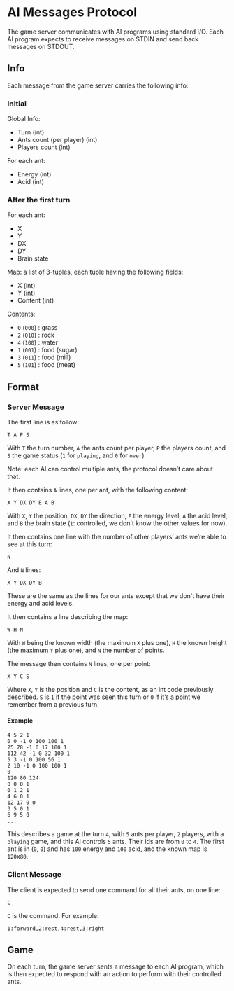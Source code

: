 # AI Messages Protocol

The game server communicates with AI programs using standard I/O. Each AI
program expects to receive messages on STDIN and send back messages on STDOUT.

## Info

Each message from the game server carries the following info:

### Initial

Global Info:

* Turn (int)
* Ants count (per player) (int)
* Players count (int)

For each ant:

* Energy (int)
* Acid (int)

### After the first turn

For each ant:

* X
* Y
* DX
* DY
* Brain state

Map: a list of 3-tuples, each tuple having the following fields:

* X (int)
* Y (int)
* Content (int)

Contents:

* `0` (`000`) : grass
* `2` (`010`) : rock
* `4` (`100`) : water
* `1` (`001`) : food (sugar)
* `3` (`011`) : food (mill)
* `5` (`101`) : food (meat)

## Format

### Server Message

The first line is as follow:

    T A P S

With `T` the turn number, `A` the ants count per player, `P` the players count,
and `S` the game status (`1` for `playing`, and `0` for `over`).

Note: each AI can control multiple ants, the protocol doesn’t care about that.

It then contains `A` lines, one per ant, with the following content:

    X Y DX DY E A B

With `X`, `Y` the position, `DX`, `DY` the direction, `E` the energy level,
`A` the acid level, and `B` the brain state (`1`: controlled, we don't know the
other values for now).

It then contains one line with the number of other players’ ants we’re able to
see at this turn:

    N

And `N` lines:

    X Y DX DY B

These are the same as the lines for our ants except that we don't have their
energy and acid levels.

It then contains a line describing the map:

    W H N

With `W` being the known width (the maximum `X` plus one), `H` the known height
(the maximum `Y` plus one), and `N` the number of points.

The message then contains `N` lines, one per point:

    X Y C S

Where `X`, `Y` is the position and `C` is the content, as an int code
previously described. `S` is `1` if the point was seen this turn or `0` if it’s
a point we remember from a previous turn.

#### Example

    4 5 2 1
    0 0 -1 0 100 100 1
    25 78 -1 0 17 100 1
    112 42 -1 0 32 100 1
    5 3 -1 0 100 56 1
    2 10 -1 0 100 100 1
    0
    120 80 124
    0 0 0 1
    0 1 2 1
    4 6 0 1
    12 17 0 0
    3 5 0 1
    6 9 5 0
    ...

This describes a game at the turn `4`, with `5` ants per player, `2` players,
with a `playing` game, and this AI controls `5` ants. Their ids are from `0` to
`4`. The first ant is in (`0`, `0`) and has `100` energy and `100` acid, and
the known map is `120`x`80`.

### Client Message

The client is expected to send one command for all their ants, on one line:

    C

`C` is the command. For example:

    1:forward,2:rest,4:rest,3:right


## Game

On each turn, the game server sents a message to each AI program, which is then
expected to respond with an action to perform with their controlled ants.
